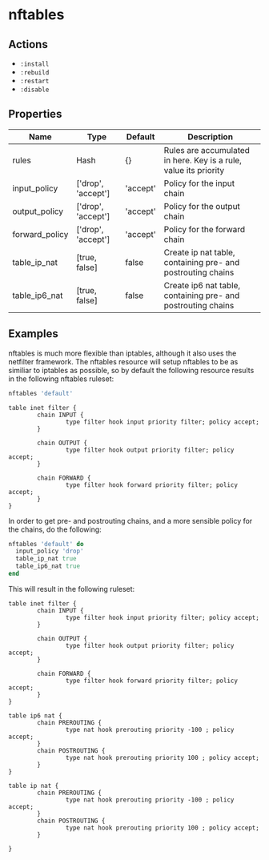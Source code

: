 # nftables

## Actions

- `:install`
- `:rebuild`
- `:restart`
- `:disable`

## Properties

| Name           | Type               | Default  | Description                                                      |
| -------------- | ------------------ | -------- | ---------------------------------------------------------------- |
| rules          | Hash               | {}       | Rules are accumulated in here. Key is a rule, value its priority |
| input_policy   | ['drop', 'accept'] | 'accept' | Policy for the input chain                                       |
| output_policy  | ['drop', 'accept'] | 'accept' | Policy for the output chain                                      |
| forward_policy | ['drop', 'accept'] | 'accept' | Policy for the forward chain                                     |
| table_ip_nat   | [true, false]      | false    | Create ip nat table, containing pre- and postrouting chains      |
| table_ip6_nat  | [true, false]      | false    | Create ip6 nat table, containing pre- and postrouting chains     |

## Examples

nftables is much more flexible than iptables, although it also uses the netfilter framework.
The nftables resource will setup nftables to be as similiar to iptables as possible, so by default
the following resource results in the following nftables ruleset:

```ruby
nftables 'default'
```

```
table inet filter {
        chain INPUT {
                type filter hook input priority filter; policy accept;
        }

        chain OUTPUT {
                type filter hook output priority filter; policy accept;
        }

        chain FORWARD {
                type filter hook forward priority filter; policy accept;
        }
}
```

In order to get pre- and postrouting chains, and a more sensible policy for the chains, do the following:

```ruby
nftables 'default' do
  input_policy 'drop'
  table_ip_nat true
  table_ip6_nat true
end
```

This will result in the following ruleset:

```
table inet filter {
        chain INPUT {
                type filter hook input priority filter; policy accept;
        }

        chain OUTPUT {
                type filter hook output priority filter; policy accept;
        }

        chain FORWARD {
                type filter hook forward priority filter; policy accept;
        }
}

table ip6 nat {
        chain PREROUTING {
                type nat hook prerouting priority -100 ; policy accept;
        }
        chain POSTROUTING {
                type nat hook prerouting priority 100 ; policy accept;
        }
}

table ip nat {
        chain PREROUTING {
                type nat hook prerouting priority -100 ; policy accept;
        }
        chain POSTROUTING {
                type nat hook prerouting priority 100 ; policy accept;
        }

}

```
